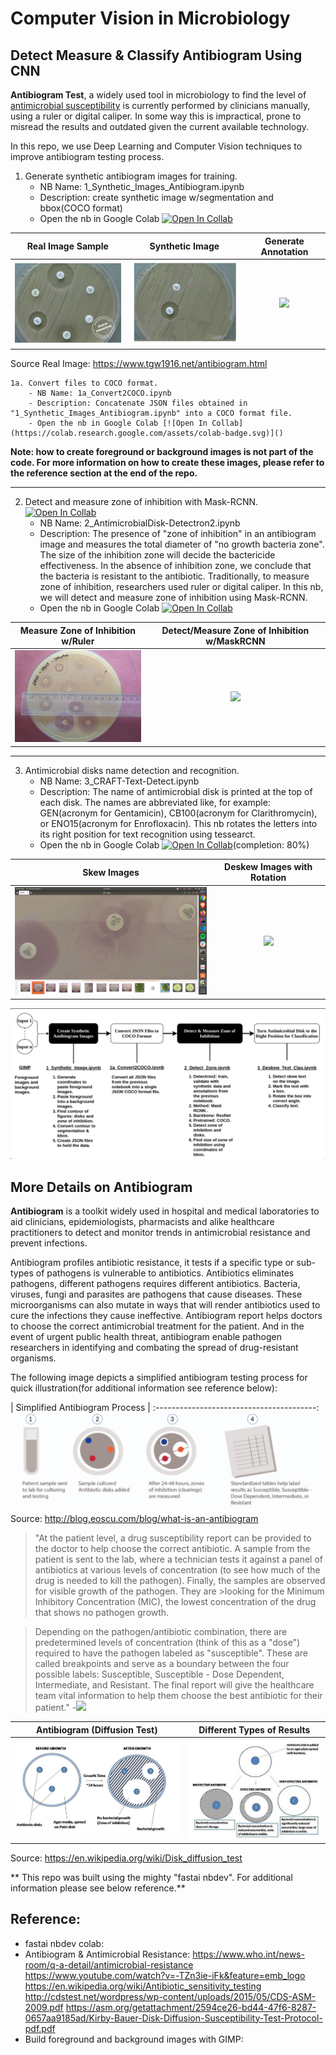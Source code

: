 # Computer Vision in Microbiology

## Detect Measure & Classify Antibiogram Using CNN

**Antibiogram Test**, a widely used tool in microbiology to find the level of [antimicrobial susceptibility](https://en.wikipedia.org/wiki/Disk_diffusion_test) is currently performed by clinicians manually, using a ruler or digital caliper.  In some way this is impractical, prone to misread the results and outdated given the current available technology.

In this repo, we use Deep Learning and Computer Vision techniques to improve antibiogram testing process.

1. Generate synthetic antibiogram images for training. 
	- NB Name: 1_Synthetic_Images_Antibiogram.ipynb 
	- Description: create synthetic image w/segmentation and bbox(COCO format)
	- Open the nb in Google Colab [![Open In Collab](https://colab.research.google.com/assets/colab-badge.svg)]()
	

Real Image Sample                                  | Synthetic Image                               | Generate Annotation 
:-------------------------------------------------:|:---------------------------------------------:|:----------------------------------------------------:
![](/data/images/readme/9_antibiogram_raw.jpg)     | ![](/data/images/readme/synthetic_image.jpg) | ![](/data/images/readme/synthetic_annotated.jpg) 
 
Source Real Image: https://www.tgw1916.net/antibiogram.html
 
    1a. Convert files to COCO format.
        - NB Name: 1a_Convert2COCO.ipynb
        - Description: Concatenate JSON files obtained in "1_Synthetic_Images_Antibiogram.ipynb" into a COCO format file.
        - Open the nb in Google Colab [![Open In Collab](https://colab.research.google.com/assets/colab-badge.svg)]()

**Note: how to create foreground or background images is not part of the code.  For more information on how to create these images, please refer to the reference section at the end of the repo.**
    
---------------------------------------------------------------------------------------------------------------------------------------------    
2. Detect and measure zone of inhibition with Mask-RCNN. [![Open In Collab](https://colab.research.google.com/assets/colab-badge.svg)]()
    - NB Name: 2_AntimicrobialDisk-Detectron2.ipynb 
    - Description: The presence of "zone of inhibition" in an antibiogram image and measures the total diameter of "no growth bacteria zone".
                   The size of the inhibition zone will decide the bactericide effectiveness. In the absence of inhibition zone, we conclude                    that the bacteria is resistant to the antibiotic.  Traditionally, to measure zone of inhibition, researchers used ruler or
                   digital caliper.  In this nb, we will detect and measure zone of inhibition using Mask-RCNN.
    - Open the nb in Google Colab [![Open In Collab](https://colab.research.google.com/assets/colab-badge.svg)]()

| Measure Zone of Inhibition w/Ruler        |  Detect/Measure Zone of Inhibition w/MaskRCNN    |
| :----------------------------------------:|:----------------------------------------:  |
![](/data/images/readme/measure-ruler.jpg)  | ![](/data/images/readme/.jpg)

---------------------------------------------------------------------------------------------------------------------------------------------

3. Antimicrobial disks name detection and recognition.  
    - NB Name: 3_CRAFT-Text-Detect.ipynb
    - Description: The name of antimicrobial disk is printed at the top of each disk.  The names are abbreviated like, for                         example: GEN(acronym for Gentamicin), CB100(acronym for Clarithromycin), or ENO15(acronym for Enrofloxacin).  This nb rotates the            letters into its right position for text recognition using tessearct.
    - Open the nb in Google Colab [![Open In Collab](https://colab.research.google.com/assets/colab-badge.svg)]()(completion: 80%)

Skew Images                               |  Deskew Images with Rotation
:----------------------------------------:|:----------------------------------------:
![](/data/images/readme/antimicrobial_disks.png)      | ![](/data/images/readme/.jpg) 




![](/data/images/readme/process_flow.png)


## More Details on Antibiogram

**Antibiogram** is a toolkit widely used in hospital and medical laboratories to aid clinicians, epidemiologists, pharmacists and alike healthcare practitioners to detect and monitor trends in antimicrobial resistance and prevent infections.

Antibiogram profiles antibiotic resistance, it tests if a specific type or sub-types of pathogens is vulnerable to antibiotics. Antibiotics eliminates pathogens, different pathogens requires different antibiotics. Bacteria, viruses, fungi and parasites are pathogens that cause diseases.  These microorganisms can also mutate in ways that will render antibiotics used to cure the infections they cause ineffective.   Antibiogram report helps doctors to choose the correct antimicrobial treatment for the patient.  And in the event of urgent public health threat, antibiogram enable pathogen researchers in identifying and combating the spread of drug-resistant organisms. 
  

The following image depicts a simplified antibiogram testing process for quick illustration(for additional information see reference below):

| Simplified Antibiogram Process         |
:----------------------------------------:
![](/data/images/readme/antibiogram-process.jpg)
Source: http://blog.eoscu.com/blog/what-is-an-antibiogram
 

 


>"At the patient level, a drug susceptibility report can be provided to the doctor to help choose the correct antibiotic. A sample from the patient is sent to the lab, where a technician tests it against a panel of antibiotics at various levels of concentration (to see how much of the drug is needed to kill the pathogen). Finally, the samples are observed for visible growth of the pathogen. They are >looking for the Minimum Inhibitory Concentration (MIC), the lowest concentration of the drug that shows no pathogen growth.

>Depending on the pathogen/antibiotic combination, there are predetermined levels of concentration (think of this as a "dose") required to have the pathogen labeled as "susceptible". These are called breakpoints and serve as a boundary between the four possible labels: Susceptible, Susceptible - Dose Dependent, Intermediate, and Resistant. The final report will give the healthcare team vital information to help them choose the best antibiotic for their patient."                              -[<img src="https://render.githubusercontent.com/render/math?math=EOS^{cu}">](http://blog.eoscu.com/blog/what-is-an-antibiogram)


| Antibiogram (Diffusion Test)               |  Different Types of Results                                   |
| :----------------------------------------: | :----------------------------------------: |
![](/data/images/readme/Agar_Diffusion_Method_1.jpg)     | ![](/data/images/readme/Agar_Diffusion_Method_2.jpg)
Source: https://en.wikipedia.org/wiki/Disk_diffusion_test

 


** This repo was built using the mighty "fastai nbdev".  For additional information please see below reference.**

## Reference:
- fastai nbdev colab:
- Antibiogram & Antimicrobial Resistance:
    https://www.who.int/news-room/q-a-detail/antimicrobial-resistance
    https://www.youtube.com/watch?v=-TZn3ie-iFk&feature=emb_logo
    https://en.wikipedia.org/wiki/Antibiotic_sensitivity_testing
    http://cdstest.net/wordpress/wp-content/uploads/2015/05/CDS-ASM-2009.pdf
    https://asm.org/getattachment/2594ce26-bd44-47f6-8287-0657aa9185ad/Kirby-Bauer-Disk-Diffusion-Susceptibility-Test-Protocol-pdf.pdf
- Build foreground and background images with GIMP:



